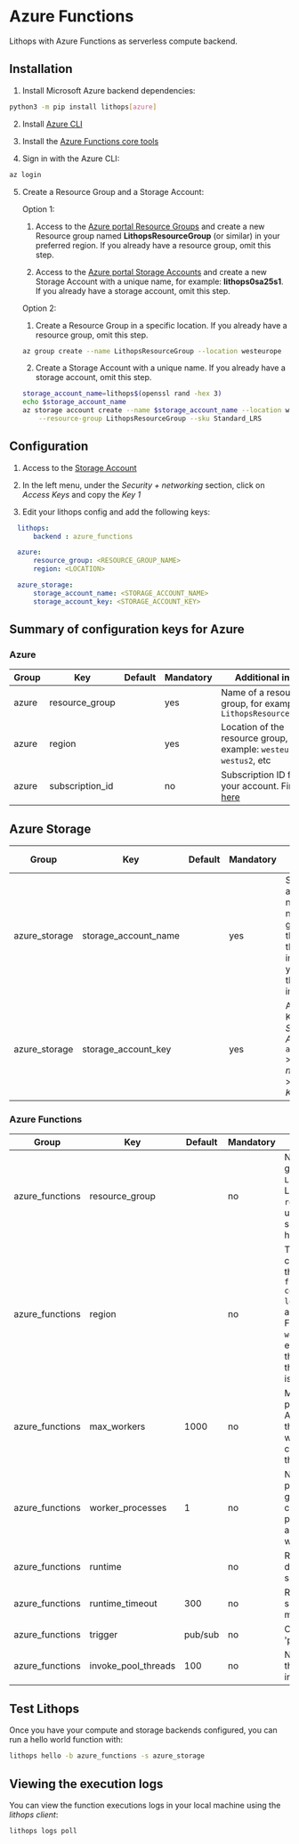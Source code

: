 # Azure Functions

Lithops with Azure Functions as serverless compute backend.

## Installation

1. Install Microsoft Azure backend dependencies:

```bash
python3 -m pip install lithops[azure]
```

2. Install [Azure CLI](https://docs.microsoft.com/en-us/cli/azure/install-azure-cli?view=azure-cli-latest)

3. Install the [Azure Functions core tools](https://github.com/Azure/azure-functions-core-tools)

4. Sign in with the Azure CLI:

```bash
az login
```

5. Create a Resource Group and a Storage Account:

   Option 1:

     1. Access to the [Azure portal Resource Groups](https://portal.azure.com/#view/HubsExtension/BrowseResourceGroups) and create a new Resource group named **LithopsResourceGroup** (or similar) in your preferred region. If you already have a resource group, omit this step.
     
     2. Access to the [Azure portal Storage Accounts](https://portal.azure.com/#view/HubsExtension/BrowseResource/resourceType/Microsoft.Storage%2FStorageAccounts) and create a new Storage Account with a unique name, for example: **lithops0sa25s1**. If you already have a storage account, omit this step.

   Option 2:

    1. Create a Resource Group in a specific location. If you already have a resource group, omit this step.
    
    ```bash
    az group create --name LithopsResourceGroup --location westeurope
    ```
    
    2. Create a Storage Account with a unique name. If you already have a storage account, omit this step.
    
    ```bash
    storage_account_name=lithops$(openssl rand -hex 3)
    echo $storage_account_name
    az storage account create --name $storage_account_name --location westeurope \
        --resource-group LithopsResourceGroup --sku Standard_LRS
    ```

## Configuration

1. Access to the [Storage Account](https://portal.azure.com/#view/HubsExtension/BrowseResource/resourceType/Microsoft.Storage%2FStorageAccounts)

2. In the left menu, under the *Security + networking* section, click on *Access Keys* and copy the *Key 1*

3. Edit your lithops config and add the following keys:

```yaml
  lithops:
      backend : azure_functions

  azure:
      resource_group: <RESOURCE_GROUP_NAME>
      region: <LOCATION>

  azure_storage:
      storage_account_name: <STORAGE_ACCOUNT_NAME>
      storage_account_key: <STORAGE_ACCOUNT_KEY>
```

## Summary of configuration keys for Azure

### Azure

|Group|Key|Default|Mandatory|Additional info|
|---|---|---|---|---|
|azure| resource_group | | yes | Name of a resource group, for example: `LithopsResourceGroup` |
|azure| region |  |yes | Location of the resource group, for example: `westeurope`, `westus2`, etc|
|azure| subscription_id |  |no | Subscription ID from your account. Find it [here](https://portal.azure.com/#view/Microsoft_Azure_Billing/SubscriptionsBlade)|

## Azure Storage

|Group|Key|Default|Mandatory|Additional info|
|---|---|---|---|---|
|azure_storage| storage_account_name | |yes |  Storage account name. The name generated in the step 5 of the installation if you followed these instructions |
|azure_storage| storage_account_key |  | yes |  An Account Key, found in *Storage Accounts* > `account_name` > *Security + networking* > *Access Keys*|

### Azure Functions

|Group|Key|Default|Mandatory|Additional info|
|---|---|---|---|---|
|azure_functions| resource_group | |no | Name of a resource group, for example: `LithopsResourceGroup`. Lithops will use the `resource_group` set under the `azure` section if it is not set here |
|azure_functions| region |  |no | The location of the consumption plan for the runtime. Use `az functionapp list-consumption-locations` to view the available locations. For example: `westeurope`, `westus2`, etc. Lithops will use the `region` set under the `azure` section if it is not set here|
|azure_functions | max_workers | 1000 | no | Max number of parallel workers. Although Azure limits the number of workers to 200, it is convenient to keep this value high|
|azure_functions | worker_processes | 1 | no | Number of Lithops processes within a given worker. This can be used to parallelize function activations within a worker |
|azure_functions| runtime |  |no | Runtime name already deployed in the service|
|azure_functions | runtime_timeout | 300 |no | Runtime timeout in seconds. Default 5 minutes |
|azure_functions| trigger | pub/sub  | no | One of 'https' or 'pub/sub'|
|azure_functions | invoke_pool_threads | 100 |no | Number of concurrent threads used for invocation |


## Test Lithops
Once you have your compute and storage backends configured, you can run a hello world function with:

```bash
lithops hello -b azure_functions -s azure_storage
```


## Viewing the execution logs

You can view the function executions logs in your local machine using the *lithops client*:

```bash
lithops logs poll
```
